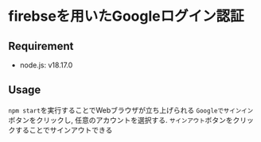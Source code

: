 # firebseを用いたGoogleログイン認証
## Requirement
* node.js: v18.17.0
## Usage
`npm start`を実行することでWebブラウザが立ち上げられる
`Googleでサインイン`ボタンをクリックし, 任意のアカウントを選択する.
`サインアウト`ボタンをクリックすることでサインアウトできる